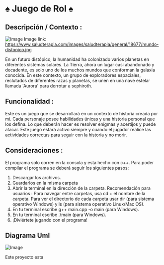# ♠️ Juego de Rol ♠️
## Descripción / Contexto : 

![Image](ç.jpg)
Image link: https://www.saludterapia.com/images/saludterapia/general/18677/mundo-distopico.jpg

En un futuro distópico, la humanidad ha colonizado varios planetas en diferentes sistemas solares. La Tierra, ahora un lugar casi abandonado y decadente, es solo uno de los muchos mundos que conforman la galaxia conocida. En este contexto, un grupo de exploradores espaciales, reclutados de diferentes razas y planetas, se unen en una nave estelar llamada 'Aurora' para derrotar a sephiroth. 

## Funcionalidad : 
Este es un juego que se desarrollará en un contexto de historia creada por mi. Cada personaje posee habilidades únicas y una historia personal que los defina. Lo que deberán hacer es resolver enígmas y acertijos y puede atacar. Este juego estará activo siempre y cuando el jugador realice las actividades correctas para seguir con la historia y no morir.  

## Consideraciones : 
El programa solo corren en la consola y esta hecho con c++. Para poder compilar el programa se deberá seguir los siguientes pasos: 
  1. Descargar los archivos.
  2. Guardarlos en la misma carpeta
  3. Abrir la terminal en la dirección de la carpeta.
     Recomendación para usuarios :
     Para navegar entre carpetas, usa cd + el nombre de la carpeta. Para ver el directorio de cada carpeta usar dir (para sistema operativo Windows) y ls (para sistema operativo Linux/Mac OS).
  4. En tu terminal escribe g++ main.cpp -o main (para Windows).
  5. En tu terminal escribe .\main (para Windows).
  6. ¡Diviértete jugando con el programa!

## Diagrama Uml
![Image]()




Este proyecto esta 

